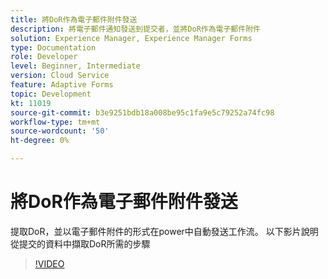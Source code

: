 ```yaml
---
title: 將DoR作為電子郵件附件發送
description: 將電子郵件通知發送到提交者，並將DoR作為電子郵件附件
solution: Experience Manager, Experience Manager Forms
type: Documentation
role: Developer
level: Beginner, Intermediate
version: Cloud Service
feature: Adaptive Forms
topic: Development
kt: 11019
source-git-commit: b3e9251bdb18a008be95c1fa9e5c79252a74fc98
workflow-type: tm+mt
source-wordcount: '50'
ht-degree: 0%

---
```


# 將DoR作為電子郵件附件發送

提取DoR，並以電子郵件附件的形式在power中自動發送工作流。
以下影片說明從提交的資料中擷取DoR所需的步驟
>[!VIDEO](https://video.tv.adobe.com/v/346731?quality=12&learn=on)
